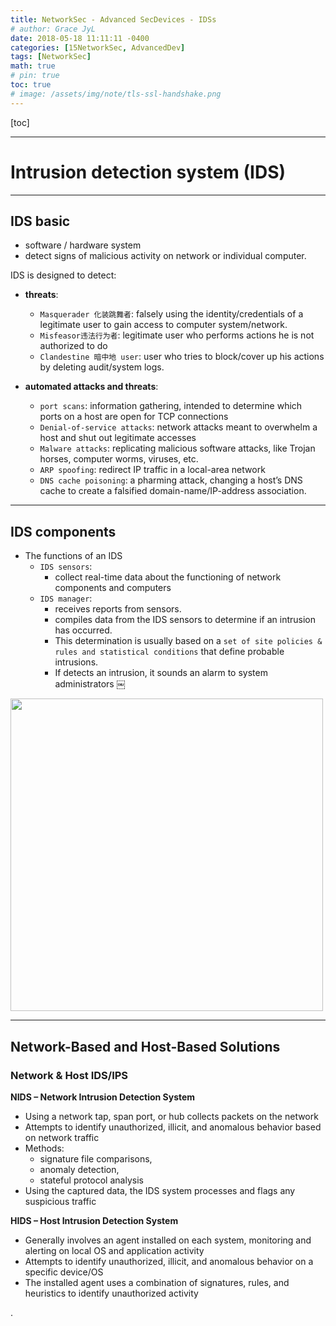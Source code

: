 ```yaml
---
title: NetworkSec - Advanced SecDevices - IDSs
# author: Grace JyL
date: 2018-05-18 11:11:11 -0400
categories: [15NetworkSec, AdvancedDev]
tags: [NetworkSec]
math: true
# pin: true
toc: true
# image: /assets/img/note/tls-ssl-handshake.png
---
```


[toc]

---


# Intrusion detection system (IDS)

---

## IDS basic
- software / hardware system
- detect signs of malicious activity on network or individual computer.

IDS is designed to detect:

- **threats**:
  - `Masquerader 化装跳舞者`: falsely using the identity/credentials of a legitimate user to gain access to computer system/network.
  - `Misfeasor违法行为者`: legitimate user who performs actions he is not authorized to do
  - `Clandestine 暗中地 user`: user who tries to block/cover up his actions by deleting audit/system logs.

- **automated attacks and threats**:
  - `port scans`: information gathering, intended to determine which ports on a host are open for TCP connections
  - `Denial-of-service attacks`: network attacks meant to overwhelm a host and shut out legitimate accesses
  - `Malware attacks`: replicating malicious software attacks, like Trojan horses, computer worms, viruses, etc.
  - `ARP spoofing`: redirect IP traffic in a local-area network
  - `DNS cache poisoning`: a pharming attack, changing a host’s DNS cache to create a falsified domain-name/IP-address association.


---

## IDS components

- The functions of an IDS
  - `IDS sensors`:
    - collect real-time data about the functioning of network components and computers  
  - `IDS manager`:
    - receives reports from sensors.
    - compiles data from the IDS sensors to determine if an intrusion has occurred.
    - This determination is usually based on a `set of site policies & rules and statistical conditions` that define probable intrusions.
    - If detects an intrusion, it sounds an alarm to system administrators
￼
<img src="https://i.imgur.com/w74HeLJ.png" width="500">

---

## Network-Based and Host-Based Solutions 

### Network & Host IDS/IPS

**NIDS – Network Intrusion Detection System**
- Using a network tap, span port, or hub collects packets on the network
- Attempts to identify unauthorized, illicit, and anomalous behavior based on network traffic
- Methods:
  - signature file comparisons,
  - anomaly detection,
  - stateful protocol analysis
- Using the captured data, the IDS system processes and flags any suspicious traffic

**HIDS – Host Intrusion Detection System**
- Generally involves an agent installed on each system, monitoring and alerting on local OS and application activity
- Attempts to identify unauthorized, illicit, and anomalous behavior on a specific device/OS
- The installed agent uses a combination of signatures, rules, and heuristics to identify unauthorized activity


















.